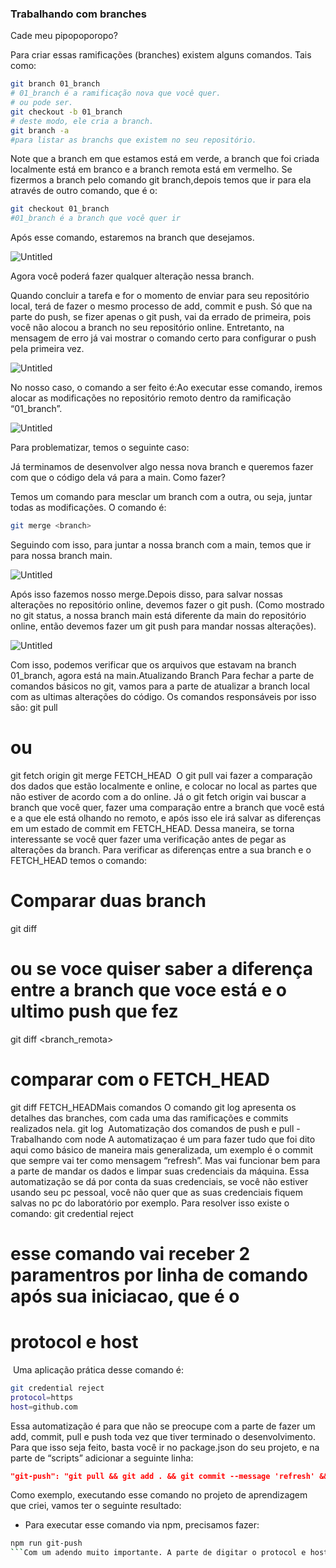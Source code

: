 ### Trabalhando com branches

Cade meu pipopoporopo?

Para criar essas ramificações (branches) existem alguns comandos. Tais como:

```bash
git branch 01_branch 
# 01_branch é a ramificação nova que você quer.
# ou pode ser.
git checkout -b 01_branch
# deste modo, ele cria a branch.
git branch -a
#para listar as branchs que existem no seu repositório.
```

Note que a branch em que estamos está em verde, a branch que foi criada localmente está em branco e a branch remota está em vermelho. Se fizermos a branch pelo comando git branch,depois temos que ir para ela através de outro comando, que é o:

```bash
git checkout 01_branch
#01_branch é a branch que você quer ir
```

Após esse comando, estaremos na branch que desejamos. 

![Untitled](https://s3-us-west-2.amazonaws.com/secure.notion-static.com/edc23054-2195-48bc-ab53-34f70e4d7cb6/Untitled.png)

Agora você poderá fazer qualquer alteração nessa branch.

Quando concluir a tarefa e for o momento de enviar para seu repositório local, terá de fazer o mesmo processo de add, commit e push. Só que na parte do push, se fizer apenas o git push, vai da errado de primeira, pois você não alocou a branch no seu repositório online. Entretanto, na mensagem de erro já vai mostrar o comando certo para configurar o push pela primeira vez. 

![Untitled](https://s3-us-west-2.amazonaws.com/secure.notion-static.com/3c9c81cc-bbdd-4f1f-8625-3645defd013e/Untitled.png)

No nosso caso, o comando a ser feito é:Ao executar esse comando, iremos alocar as modificações no repositório remoto dentro da ramificação “01_branch”.

![Untitled](https://s3-us-west-2.amazonaws.com/secure.notion-static.com/09843110-770c-4ab8-aa1f-3da502a4157d/Untitled.png)

Para problematizar, temos o seguinte caso:

Já terminamos de desenvolver algo nessa nova branch e queremos fazer com que o código dela vá para a main. Como fazer?

Temos um comando para mesclar um branch com a outra, ou seja, juntar todas as modificações. O comando é:

```bash
git merge <branch>
```

Seguindo com isso, para juntar a nossa branch com a main, temos que ir para nossa branch main.

![Untitled](https://s3-us-west-2.amazonaws.com/secure.notion-static.com/52cae58d-c710-46d5-9e05-707ef37f195f/Untitled.png)

Após isso fazemos nosso merge.Depois disso, para salvar nossas alterações no repositório online, devemos fazer o git push. (Como mostrado no git status, a nossa branch main está diferente da main do repositório online, então devemos fazer um git push para mandar nossas alterações).

![Untitled](https://s3-us-west-2.amazonaws.com/secure.notion-static.com/f9bdb358-3d80-4870-aebc-097047ae25bc/Untitled.png)

Com isso, podemos verificar que os arquivos que estavam na branch 01_branch, agora está na main.Atualizando Branch
Para fechar a parte de comandos básicos no git, vamos para a parte de atualizar a branch local com as ultimas alterações do código. Os comandos responsáveis por isso são:
git pull
# ou 
git fetch origin <branch>
git merge FETCH_HEAD
​
O git pull vai fazer a comparação dos dados que estão localmente e online, e colocar no local as partes que não estiver de acordo com a do online. 
Já o git fetch origin <branch> vai buscar a branch que você quer, fazer uma comparação entre a branch que você está e a que ele está olhando no remoto, e após isso ele irá salvar as diferenças em um estado de commit em FETCH_HEAD. Dessa maneira, se torna interessante se você quer fazer uma verificação antes de pegar as alterações da branch. 
Para verificar as diferenças entre a sua branch e o FETCH_HEAD temos o comando:
# Comparar duas branch
git diff <branch> <branch>
# ou se voce quiser saber a diferença entre a branch que voce está e o ultimo push que fez
git diff <branch_remota>
# comparar com o FETCH_HEAD
git diff FETCH_HEADMais comandos
O comando git log apresenta os detalhes das branches, com cada uma das ramificações e commits realizados nela.
git log
​
Automatização dos comandos de push e pull - Trabalhando com node
A automatizaçao é um para fazer tudo que foi dito aqui como básico de maneira mais generalizada, um exemplo é o commit que sempre vai ter como mensagem “refresh”. Mas vai funcionar bem para a parte de mandar os dados e limpar suas credenciais da máquina.
Essa automatização se dá por conta da suas credenciais, se você não estiver usando seu pc pessoal, você não quer que as suas credenciais fiquem salvas no pc do laboratório por exemplo. 
Para resolver isso existe o comando:
git credential reject
# esse comando vai receber 2 paramentros por linha de comando após sua iniciacao, que é o
# protocol e host
​
Uma aplicação prática desse comando é:
```bash
git credential reject
protocol=https
host=github.com
```

Essa automatização é para que não se preocupe com a parte de fazer um add, commit, pull e push toda vez que tiver terminado o desenvolvimento. Para que isso seja feito, basta você ir no package.json do seu projeto, e na parte de “scripts” adicionar a seguinte linha:

```json
"git-push": "git pull && git add . && git commit --message 'refresh' && git push && echo digite o protocol e o host: && git credential reject"
```

Como exemplo, executando esse comando no projeto de aprendizagem que criei, vamos ter o seguinte resultado:

- Para executar esse comando via npm, precisamos fazer:

```bash
npm run git-push
```Com um adendo muito importante. A parte de digitar o protocol e host, o protocol geralmente vai ser https, mas o host pode ser github.com ou gitlab.com, vai depender do seu local de desenvolvimento. (Como na monitoria estamos utilizando o git lab, entao o host sempre vai ser gitlab.com)
